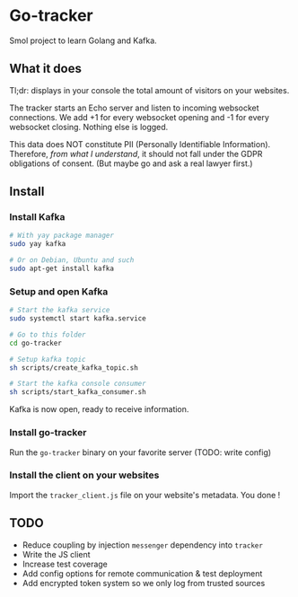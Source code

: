 # Go-tracker

Smol project to learn Golang and Kafka.

## What it does

Tl;dr: displays in your console the total amount of visitors on your websites.

The tracker starts an Echo server and listen to incoming websocket connections.
We add +1 for every websocket opening and -1 for every websocket closing. Nothing else is logged.

This data does NOT constitute PII (Personally Identifiable Information). Therefore, _from what I understand_, it should not fall under the GDPR obligations of consent.
(But maybe go and ask a real lawyer first.)

## Install

### Install Kafka

```bash
# With yay package manager
sudo yay kafka

# Or on Debian, Ubuntu and such
sudo apt-get install kafka
```

### Setup and open Kafka

```bash
# Start the kafka service
sudo systemctl start kafka.service

# Go to this folder
cd go-tracker

# Setup kafka topic
sh scripts/create_kafka_topic.sh

# Start the kafka console consumer
sh scripts/start_kafka_consumer.sh
```

Kafka is now open, ready to receive information.

### Install go-tracker

Run the `go-tracker` binary on your favorite server (TODO: write config)

### Install the client on your websites

Import the `tracker_client.js` file on your website's metadata.
You done !

## TODO

- Reduce coupling by injection `messenger` dependency into `tracker`
- Write the JS client
- Increase test coverage
- Add config options for remote communication & test deployment
- Add encrypted token system so we only log from trusted sources
